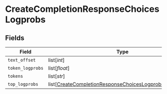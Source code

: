 # CreateCompletionResponseChoicesLogprobs


## Fields

| Field                                                                                                                                 | Type                                                                                                                                  | Required                                                                                                                              | Description                                                                                                                           |
| ------------------------------------------------------------------------------------------------------------------------------------- | ------------------------------------------------------------------------------------------------------------------------------------- | ------------------------------------------------------------------------------------------------------------------------------------- | ------------------------------------------------------------------------------------------------------------------------------------- |
| `text_offset`                                                                                                                         | list[*int*]                                                                                                                           | :heavy_minus_sign:                                                                                                                    | N/A                                                                                                                                   |
| `token_logprobs`                                                                                                                      | list[*float*]                                                                                                                         | :heavy_minus_sign:                                                                                                                    | N/A                                                                                                                                   |
| `tokens`                                                                                                                              | list[*str*]                                                                                                                           | :heavy_minus_sign:                                                                                                                    | N/A                                                                                                                                   |
| `top_logprobs`                                                                                                                        | list[[CreateCompletionResponseChoicesLogprobsTopLogprobs](../../models/shared/createcompletionresponsechoiceslogprobstoplogprobs.md)] | :heavy_minus_sign:                                                                                                                    | N/A                                                                                                                                   |